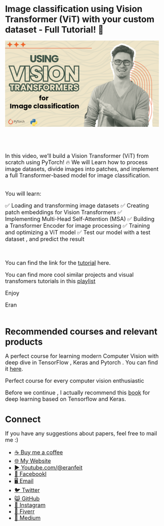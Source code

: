 # Image classification using Vision Transformer (ViT) with your custom dataset - Full Tutorial! 🚀

<p align="center">
  <img width="800" src="Image classification with Vision Transformer.png" "image">
</p>

##
<br/><br/> 

<font size= "4" >

In this video, we’ll build a Vision Transformer (ViT) from scratch using PyTorch! 🔥 
We will Learn how to process image datasets, divide images into patches, and implement a full Transformer-based model for image classification.

<br/>
You will learn:

✅ Loading and transforming image datasets
✅ Creating patch embeddings for Vision Transformers
✅ Implementing Multi-Head Self-Attention (MSA)
✅ Building a Transformer Encoder for image processing
✅ Training and optimizing a ViT model
✅ Test our model with a test dataset , and predict the result 

<br/>

You can find the link for the [tutorial](https://youtu.be/wr4vchc42Gw) here. 

You can find more cool similar projects and visual transfomers tutorials in this [playlist](https://www.youtube.com/playlist?list=PLdkryDe59y4a2PRJda-Z7M7Sod7uQKT2d)

Enjoy

Eran
<br/><br/> 

</font>

# Recommended courses and relevant products 
<font size= "4" >

A perfect course for learning modern Computer Vision with deep dive in TensorFlow , Keras and Pytorch . You can find it [here](http://bit.ly/3HeDy1V).

Perfect course for every computer vision enthusiastic

Before we continue , I actually recommend this [book](https://amzn.to/3STWZ2N) for deep learning based on Tensorflow and Keras. 



</font>

# Connect

<font size= "4" >
If you have any suggestions about papers, feel free to mail me :)

- [☕ Buy me a coffee](https://ko-fi.com/eranfeit)
- [🌐 My Website](https://eranfeit.net)
- [▶️ Youtube.com/@eranfeit](https://www.youtube.com/channel/UCTiWJJhaH6BviSWKLJUM9sg)
- [🐙 Facebookl](https://www.facebook.com/groups/3080601358933585)
- [🖥️ Email](mailto:feitgemel@gmail.com)
- [🐦 Twitter](https://twitter.com/eran_feit )
- [😸 GitHub](https://github.com/feitgemel)
- [📸 Instagram](https://www.instagram.com/eran_feit/)
- [🤝 Fiverr ](https://www.fiverr.com/s/mB3Pbb)
- [📝 Medium ](https://medium.com/@feitgemel)


</font>

